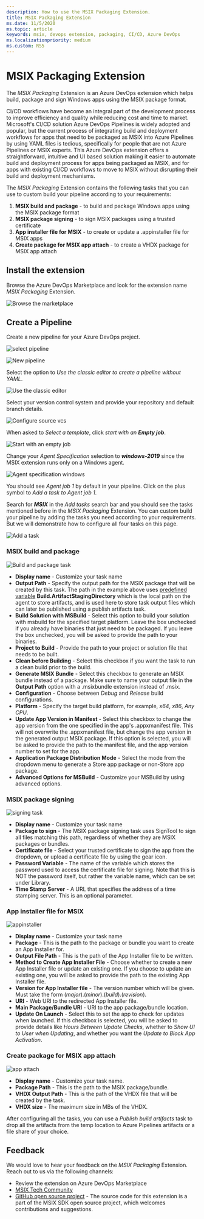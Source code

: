 ```yaml
---
description: How to use the MSIX Packaging Extension.
title: MSIX Packaging Extension
ms.date: 11/5/2020
ms.topic: article
keywords: msix, devops extension, packaging, CI/CD, Azure DevOps
ms.localizationpriority: medium
ms.custom: RS5
---
```


# MSIX Packaging Extension

The *MSIX Packaging* Extension is an Azure DevOps extension which helps build, package and sign Windows apps using the MSIX package format.

CI/CD workflows have become an integral part of the development process to improve efficiency and quality while reducing cost and time to market. Microsoft's CI/CD solution Azure DevOps Pipelines is widely adopted and popular, but the current process of integrating build and deployment workflows for apps that need to be packaged as MSIX into Azure Pipelines by using YAML files is tedious, specifically for people that are not Azure Pipelines or MSIX experts. This Azure DevOps extension offers a straightforward, intuitive and UI based solution making it easier to automate build and deployment process for apps being packaged as MSIX, and for apps with existing CI/CD workflows to move to MSIX without disrupting their build and deployment mechanisms.

The *MSIX Packaging* Extension contains the following tasks that you can use to custom build your pipeline according to your requirements:

1. **MSIX build and package** - to build and package Windows apps using the MSIX package format
2. **MSIX package signing** - to sign MSIX packages using a trusted certificate
3. **App installer file for MSIX** - to create or update a .appinstaller file for MSIX apps
4. **Create package for MSIX app attach** - to create a VHDX package for MSIX app attach

## Install the extension

Browse the Azure DevOps Marketplace and look for the extension name *MSIX Packaging* Extension.

![Browse the marketplace](images/msix-packaging-ext/browse-marketplace.png)

## Create a Pipeline

Create a new pipeline for your Azure DevOps project.

![select pipeline](images/msix-packaging-ext/select-pipeline.png)

![New pipeline](images/msix-packaging-ext/new-pipeline.png)

Select the option to *Use the classic editor to create a pipeline without YAML*.

![Use the classic editor](images/msix-packaging-ext/classic-editor.png)

Select your version control system and provide your repository and default branch details.

![Configure source vcs](images/msix-packaging-ext/vcs.png)

When asked to *Select a template*, click *start with an **Empty job***.

![Start with an empty job](images/msix-packaging-ext/empty-job.png)

Change your *Agent Specification* selection to ***windows-2019*** since the MSIX extension runs only on a Windows agent.

![Agent specification windows](images/msix-packaging-ext/agent-specification.png)

You should see *Agent job 1* by default in your pipeline. Click on the plus symbol to *Add a task to Agent job 1*.

Search for ***MSIX*** in the *Add tasks* search bar and you should see the tasks mentioned before in the *MSIX Packaging* Extension. You can custom build your pipeline by adding the tasks you need according to your requirements. But we will demonstrate how to configure all four tasks on this page.

![Add a task](images/msix-packaging-ext/add-task.png)

### MSIX build and package

![Build and package task](images/msix-packaging-ext/build-and-package.png)

- **Display name** - Customize your task name
- **Output Path** - Specify the output path for the MSIX package that will be created by this task. The path in the example above uses [predefined variable](https://docs.microsoft.com/en-us/azure/devops/pipelines/build/variables?view=azure-devops&tabs=yaml) **Build.ArtifactStagingDirectory** which is the local path on the agent to store artifacts, and is used here to store task output files which can later be published using a publish artifacts task.
- **Build Solution with MSBuild** - Select this option to build your solution with msbuild for the specified target platform. Leave the box unchecked if you already have binaries that just need to be packaged. If you leave the box unchecked, you will be asked to provide the path to your binaries.
- **Project to Build** - Provide the path to your project or solution file that needs to be built.
- **Clean before Building** - Select this checkbox if you want the task to run a clean build prior to the build.
- **Generate MSIX Bundle** - Select this checkbox to generate an MSIX bundle instead of a package. Make sure to name your output file in the **Output Path** option with a .msixbundle extension instead of .msix.
- **Configuration** - Choose between *Debug* and *Release* build configurations.
- **Platform** - Specify the target build platform, for example, *x64*, *x86*, *Any CPU*.
- **Update App Version in Manifest** - Select this checkbox to change the app version from the one specified in the app's .appxmanifest file. This will not overwrite the .appxmanifest file, but change the app version in the generated output MSIX package. If this option is selected, you will be asked to provide the path to the manifest file, and the app version number to set for the app.
- **Application Package Distribution Mode** - Select the mode from the dropdown menu to generate a Store app package or non-Store app package.
- **Advanced Options for MSBuild** - Customize your MSBuild by using advanced options.

### MSIX package signing

![signing task](images/msix-packaging-ext/signing.png)

- **Display name** - Customize your task name
- **Package to sign** - The MSIX package signing task uses SignTool to sign all files matching this path, regardless of whether they are MSIX packages or bundles.
- **Certificate file** - Select your trusted certificate to sign the app from the dropdown, or upload a certificate file by using the gear icon.
- **Password Variable** - The name of the variable which stores the password used to access the certificate file for signing. Note that this is NOT the password itself, but rather the variable name, which can be set under Library.
- **Time Stamp Server** - A URL that specifies the address of a time stamping server. This is an optional parameter.

### App installer file for MSIX

![appinstaller](images/msix-packaging-ext/app-installer.png)

- **Display name** - Customize your task name
- **Package** - This is the path to the package or bundle you want to create an App Installer for.
- **Output File Path** - This is the path of the App Installer file to be written.
- **Method to Create App Installer File** - Choose whether to create a new App Installer file or update an existing one. If you choose to update an existing one, you will be asked to provide the path to the existing App Installer file.
- **Version for App Installer file** - The version number which will be given. Must take the form (*major*).(*minor*).(*build*).(*revision*).
- **URI** - Web URI to the redirected App Installer file.
- **Main Package/Bundle URI** - URI to the app package/bundle location.
- **Update On Launch** - Select this to set the app to check for updates when launched. If this checkbox is selected, you will be asked to provide details like *Hours Between Update Checks*, whether to *Show UI to User when Updating*, and whether you want the *Update to Block App Activation*.

### Create package for MSIX app attach

![app attach](images/msix-packaging-ext/app-attach.png)

- **Display name** - Customize your task name.
- **Package Path** - This is the path to the MSIX package/bundle.
- **VHDX Output Path** - This is the path of the VHDX file that will be created by the task.
- **VHDX size** - The maximum size in MBs of the VHDX.

After configuring all the tasks, you can use a *Publish build artifacts* task to drop all the artifacts from the temp location to Azure Pipelines artifacts or a file share of your choice.

## Feedback

We would love to hear your feedback on the *MSIX Packaging* Extension. Reach out to us via the following channels:

- Review the extension on Azure DevOps Marketplace
- [MSIX Tech Community](https://techcommunity.microsoft.com/t5/msix/ct-p/MSIX)
- [GitHub open source project](https://github.com/microsoft/msix-packaging/tree/master/tools/pipelines-tasks) - The source code for this extension is a part of the MSIX SDK open source project, which welcomes contributions and suggestions.